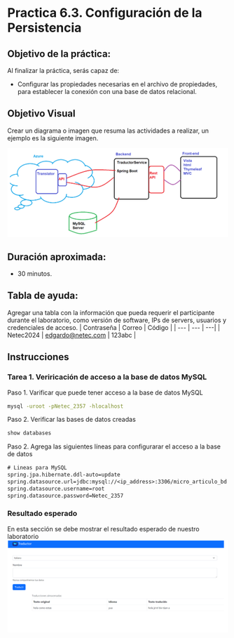 # Practica 6.3. Configuración de la Persistencia 

## Objetivo de la práctica:
Al finalizar la práctica, serás capaz de:
- Configurar las propiedades necesarias en el archivo de propiedades, para establecer la conexión con una base de datos relacional.

## Objetivo Visual 
Crear un diagrama o imagen que resuma las actividades a realizar, un ejemplo es la siguiente imagen. 

![diagrama1](../images/img1.png)

## Duración aproximada:
- 30 minutos.

## Tabla de ayuda:
Agregar una tabla con la información que pueda requerir el participante durante el laboratorio, como versión de software, IPs de servers, usuarios y credenciales de acceso.
| Contraseña | Correo | Código |
| --- | --- | ---|
| Netec2024 | edgardo@netec.com | 123abc |

## Instrucciones 
### Tarea 1. Veriricación de acceso a la base de datos MySQL
Paso 1. Varificar que puede tener acceso a la base de datos MySQL

```cmd
mysql -uroot -pNetec_2357 -hlocalhost
```

Paso 2. Verificar las bases de datos creadas

```sql
show databases
```

Paso 2. Agrega las siguientes líneas para configurarar el acceso a la base de datos

```properties
# Lineas para MySQL
spring.jpa.hibernate.ddl-auto=update
spring.datasource.url=jdbc:mysql://<ip_address>:3306/micro_articulo_bd
spring.datasource.username=root
spring.datasource.password=Netec_2357
```

### Resultado esperado
En esta sección se debe mostrar el resultado esperado de nuestro laboratorio
![imagen resultado](../images/img3.png)


